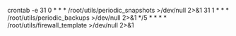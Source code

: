 crontab -e
31 0 * * * /root/utils/periodic_snapshots >/dev/null 2>&1
31 1 * * * /root/utils/periodic_backups >/dev/null 2>&1
*/5 * * * * /root/utils/firewall_template >/dev/null 2>&1
